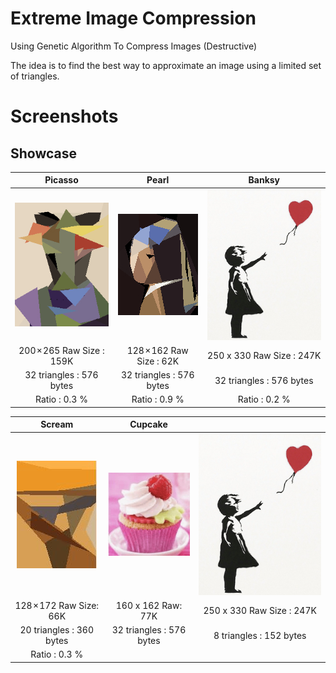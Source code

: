 # Extreme Image Compression
Using Genetic Algorithm To Compress Images (Destructive)

The idea is to find the best way to approximate an image using a limited set of triangles.

# Screenshots

## Showcase

| Picasso  | Pearl | Banksy | 
| :-------------: | :-------------: | :-------------: |
| ![Picasso](https://raw.githubusercontent.com/snuids/extremeimgcompression/master/media/picasso.gif)  | ![Pearl](https://raw.githubusercontent.com/snuids/extremeimgcompression/master/media/pearl.gif)  | ![Banksy](https://raw.githubusercontent.com/snuids/extremeimgcompression/master/media/banksy.gif) |
| 200 × 265 Raw Size : 159K  | 128 × 162 Raw Size : 62K | 250 x 330 Raw Size : 247K  | 
| 32 triangles : 576 bytes  | 32 triangles : 576 bytes  | 32 triangles : 576 bytes  |
| Ratio : 0.3 % | Ratio : 0.9 % | Ratio : 0.2 % | 



| Scream  | Cupcake |  |
| :-------------: | :-------------: | :-------------: |
| ![Scream](https://raw.githubusercontent.com/snuids/extremeimgcompression/master/media/scream.gif)  | ![cupcake](https://raw.githubusercontent.com/snuids/extremeimgcompression/master/media/cupcake.gif)  | ![Banksy](https://raw.githubusercontent.com/snuids/extremeimgcompression/master/media/banksy8.gif) |
| 128 × 172 Raw Size: 66K  | 160 x 162 Raw: 77K | 250 x 330 Raw Size : 247K | 
| 20 triangles : 360 bytes  | 32 triangles : 576 bytes  |  8 triangles : 152 bytes |
| Ratio : 0.3 % |  | 





